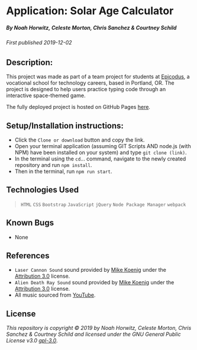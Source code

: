 # Application: **Solar Age Calculator**

##### By Noah Horwitz, Celeste Morton, Chris Sanchez & Courtney Schild

###### _First published 2019-12-02_

## Description:
This project was made as part of a team project for students at [Epicodus](http://www.epicodus.com), a vocational school for technology careers, based in Portland, OR. The project is designed to help users practice typing code through an interactive space-themed game.

The fully deployed project is hosted on GitHub Pages [here](https://nhhor.github.io/code-invaders/index.html).

## Setup/Installation instructions:
* Click the `Clone or download` button and copy the link.
* Open your terminal application (assuming GIT Scripts AND node.js (with NPM) have been installed on your system) and type `git clone (link)`.
* In the terminal using the `cd`... command, navigate to the newly created repository and run `npm install`.
* Then in the terminal, run `npm run start`.
<!-- * In the newly created ./dist folder, double click on "index.html" to open the file in the web browser of your choosing. -->

## Technologies Used
> `HTML`
> `CSS`
> `Bootstrap`
> `JavaScript`
> `jQuery`
> `Node Package Manager`
> `webpack`

## Known Bugs
* None

<!-- ## Test-Driven Development Specifications -->

<!-- |Spec|Input|Output|
|-|-|-|
|||| -->

## References
* `Laser Cannon Sound` sound provided by [Mike Koenig](http://soundbible.com/1771-Laser-Cannon.html) under the [Attribution 3.0](https://creativecommons.org/licenses/by/3.0/us/) license.
* `Alien Death Ray Sound` sound provided by [Mike Koenig](http://soundbible.com/1274-Alien-Death-Ray.html) under the [Attribution 3.0](https://creativecommons.org/licenses/by/3.0/us/) license.
* All music sourced from [YouTube](https://www.youtube.com/).

<!-- ## Support and contact details
Contact [example@sample.com](mailto:example@sample.com) -->

## License
_This repository is copyright &copy; 2019 by Noah Horwitz, Celeste Morton, Chris Sanchez & Courtney Schild and licensed under the GNU General Public License v3.0 [gpl-3.0](https://www.gnu.org/licenses/gpl-3.0.en.html)_.
